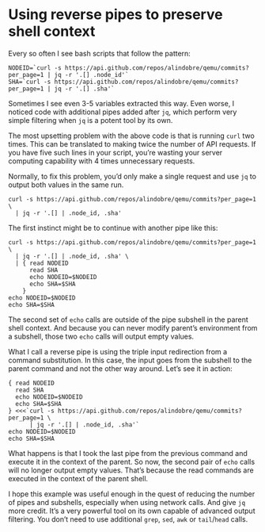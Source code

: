 # Using reverse pipes to preserve shell context

Every so often I see bash scripts that follow the pattern:
```
NODEID=`curl -s https://api.github.com/repos/alindobre/qemu/commits?per_page=1 | jq -r '.[] .node_id'`
SHA=`curl -s https://api.github.com/repos/alindobre/qemu/commits?per_page=1 | jq -r '.[] .sha'`
```
Sometimes I see even 3-5 variables extracted this way. Even worse, I noticed code with additional pipes added after `jq`, which perform very simple filtering when `jq` is a potent tool by its own.

The most upsetting problem with the above code is that is running `curl` two times. This can be translated to making twice the number of API requests. If you have five such lines in your script, you’re wasting your server computing capability with 4 times unnecessary requests.

Normally, to fix this problem, you’d only make a single request and use `jq` to output both values in the same run.
```
curl -s https://api.github.com/repos/alindobre/qemu/commits?per_page=1 \
  | jq -r '.[] | .node_id, .sha'
```

The first instinct might be to continue with another pipe like this:
```
curl -s https://api.github.com/repos/alindobre/qemu/commits?per_page=1 \
  | jq -r '.[] | .node_id, .sha' \
  | { read NODEID
      read SHA
      echo NODEID=$NODEID
      echo SHA=$SHA
    }
echo NODEID=$NODEID
echo SHA=$SHA
```

The second set of `echo` calls are outside of the pipe subshell in the parent shell context. And because you can never modify parent’s environment from a subshell, those two `echo` calls will output empty values.

What I call a reverse pipe is using the triple input redirection from a command substitution. In this case, the input goes from the subshell to the parent command and not the other way around. Let’s see it in action:
```
{ read NODEID
  read SHA
  echo NODEID=$NODEID
  echo SHA=$SHA
} <<<`curl -s https://api.github.com/repos/alindobre/qemu/commits?per_page=1 \
      | jq -r '.[] | .node_id, .sha'`
echo NODEID=$NODEID
echo SHA=$SHA
```
What happens is that I took the last pipe from the previous command and execute it in the context of the parent. So now, the second pair of `echo` calls will no longer output empty values. That’s because the read commands are executed in the context of the parent shell.

I hope this example was useful enough in the quest of reducing the number of pipes and subshells, especially when using network calls. And give `jq` more credit. It’s a very powerful tool on its own capable of advanced output filtering. You don’t need to use additional `grep`, `sed`, `awk` or `tail`/`head` calls.
